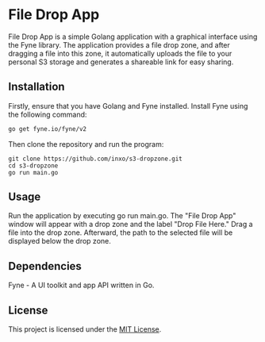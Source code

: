 # File Drop App

File Drop App is a simple Golang application with a graphical interface using the Fyne library. The application provides a file drop zone, and after dragging a file into this zone, it automatically uploads the file to your personal S3 storage and generates a shareable link for easy sharing.

## Installation

Firstly, ensure that you have Golang and Fyne installed. Install Fyne using the following command:

```bash
go get fyne.io/fyne/v2
```

Then clone the repository and run the program:

```
git clone https://github.com/inxo/s3-dropzone.git
cd s3-dropzone
go run main.go
```

## Usage

Run the application by executing go run main.go.
The "File Drop App" window will appear with a drop zone and the label "Drop File Here."
Drag a file into the drop zone.
Afterward, the path to the selected file will be displayed below the drop zone.

## Dependencies

Fyne - A UI toolkit and app API written in Go.

## License

This project is licensed under the [MIT License](LICENSE.md).
